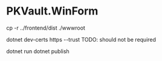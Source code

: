 # PKVault.WinForm

cp -r ../frontend/dist ./wwwroot

dotnet dev-certs https --trust
TODO: should not be required

dotnet run
dotnet publish

